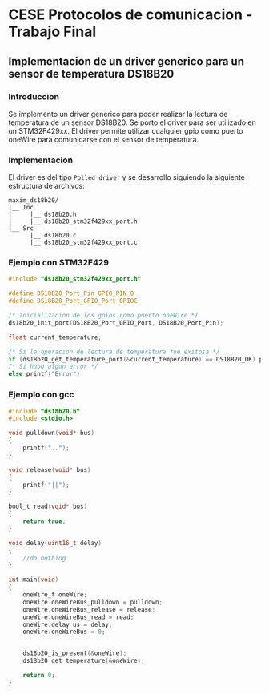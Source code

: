 # CESE Protocolos de comunicacion - Trabajo Final
## Implementacion de un driver generico para un sensor de temperatura DS18B20
### Introduccion
Se implemento un driver generico para poder realizar la lectura de temperatura de un sensor DS18B20. Se porto el driver para ser utilizado en un STM32F429xx. El driver permite utilizar cualquier gpio como puerto oneWire para comunicarse con el sensor de temperatura.
### Implementacion
El driver es del tipo `Polled driver` y se desarrollo siguiendo la siguiente estructura de archivos:
```
maxim_ds18b20/
|__ Inc
|     |__ ds18b20.h
|     |__ ds18b20_stm32f429xx_port.h
|__ Src
      |__ ds18b20.c
      |__ ds18b20_stm32f429xx_port.c
```
### Ejemplo con STM32F429
```c
#include "ds18b20_stm32f429xx_port.h"

#define DS18B20_Port_Pin GPIO_PIN_0
#define DS18B20_Port_GPIO_Port GPIOC

/* Inicializacion de los gpios como puerto oneWire */
ds18b20_init_port(DS18B20_Port_GPIO_Port, DS18B20_Port_Pin);

float current_temperature;

/* Si la operacion de lectura de temperatura fue exitosa */
if (ds18b20_get_temperature_port(&current_temperature) == DS18B20_OK) printf("%f", current_temperature);
/* Si hubo algun error */
else printf("Error")
```
### Ejemplo con gcc
```c
#include "ds18b20.h"
#include <stdio.h>

void pulldown(void* bus)
{
    printf("..");
}

void release(void* bus)
{
    printf("||");
}

bool_t read(void* bus)
{
    return true;
}

void delay(uint16_t delay)
{
    //do nothing
}

int main(void)
{
    oneWire_t oneWire;
    oneWire.oneWireBus_pulldown = pulldown;
    oneWire.oneWireBus_release = release;
    oneWire.oneWireBus_read = read;
    oneWire.delay_us = delay;
    oneWire.oneWireBus = 0;


    ds18b20_is_present(&oneWire);
    ds18b20_get_temperature(&oneWire);

    return 0;
}
```
